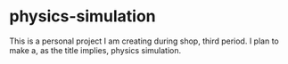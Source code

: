 # physics-simulation

This is a personal project I am creating during shop, third period. I plan to make a, as the title implies, physics simulation.